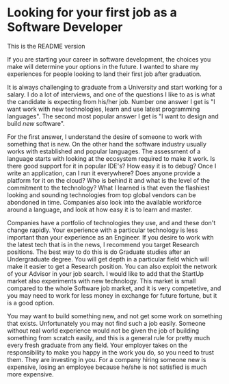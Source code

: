 # Looking for your first job as a Software Developer

This is the README version

If you are starting your career in software development, the choices you make will determine your options in the future. I wanted to share my experiences for people looking to land their first job after graduation.

It is always challenging to graduate from a University and start working for a salary. I do a lot of interviews, and one of the questions I like to as is what the candidate is expecting from his/her job. Number one answer I get is "I want work with new technologies, learn and use latest programming languages".  The second most popular answer I get is "I want to design and build _new_ software".

For the first answer, I understand the desire of someone to work with something that is new. On the other hand the software industry usually works with established and popular languages. The assessment of a language starts with looking at the ecosystem required to make it work. Is there good support for it in popular IDE's? How easy it is to debug? Once I write an application, can I run it everywhere? Does anyone provide a platform for it on the cloud? Who is behind it and what is the level of the commitment to the technology? What I learned is that even the flashiest looking and sounding technologies from top global vendors can be abondoned in time. Companies also look into the available workforce around a language, and look at how easy it is to learn and master. 

Companies have a portfolio of technologies they use, and and these don't change rapidly. Your experience with a particular technology is less important than your experience as an Engineer.  If you desire to work with the latest tech that is in the news, I recommend you target Research positions. The best way to do this is do Graduate studies after an Undergraduate degree. You will get depth in a particular field which will make it easier to get a Research position. You can also exploit the network of your Advisor in your job search. I would like to add that the StartUp market also experiments with new technology. This market is small compared to the whole Software job market, and it is very competetive, and you may need to work for less money in exchange for future fortune, but it is a good option.

You may want to build something new, and not get some work on something that exists. Unfortunately you may not find such a job easily. Someone without real world experience would not be given the job of building something from scratch easily, and this is a general rule for pretty much every fresh graduate from any field. Your employer takes on the responsibility to make you happy in the work you do, so you need to trust them. They are investing in you. For a company hiring someone new is expensive, losing an employee because he/she is not satisfied is much more expensive. 








